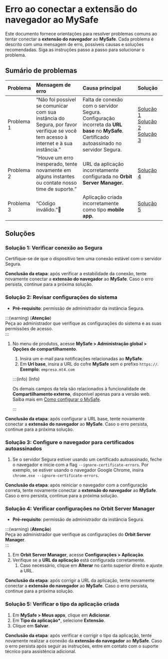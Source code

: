 # Erro ao conectar a extensão do navegador ao MySafe

Este documento fornece orientações para resolver problemas comuns ao tentar conectar a **extensão do navegador** ao **MySafe**. Cada problema é descrito com uma mensagem de erro, possíveis causas e soluções recomendadas. Siga as instruções passo a passo para solucionar o problema.

## Sumário de problemas

| Problema  | Mensagem de erro      | Causa principal  | Solução  |
| :---- | :---- | :---- | :---- |
| Problema 1 | “Não foi possível se comunicar com sua instância do Segura, por favor verifique se você tem acesso à internet e à sua instância.” | Falta de conexão com o servidor Segura. Configuração incorreta da **URL base** no **MySafe**. Certificado autoassinado no servidor Segura. |  [Solução 1 ](/v4/docs/pt/error-connecting-the-browser-extension-to-mysafe#solução-1-verificar-conexão-ao-Segura)[Solução 2](/v4/docs/pt/error-connecting-the-browser-extension-to-mysafe#solução-2-revisar-configurações-do-sistema) [Solução 3](/v4/docs/pt/error-connecting-the-browser-extension-to-mysafe#solução-3-configure-o-navegador-para-certificados-autoassinados)  |
| Problema 2 | “Houve um erro inesperado, tente novamente em alguns instantes ou contate nosso time de suporte.” | URL da aplicação incorretamente configurada no **Orbit Server Manager.**  | [Solução 4](/v4/docs/pt/error-connecting-the-browser-extension-to-mysafe#solução-4-verificar-configurações-no-orbit-config-manager-solução4-verificarconfiguraçõesnoorbitconfigmanager)    |
| Problema 3 | “Código inválido.”     | Aplicação criada incorretamente como tipo **mobile app.**    | [Solução 5](/v4/docs/pt/error-connecting-the-browser-extension-to-mysafe#solução-5-verificar-o-tipo-da-aplicação-criada-solução5-verificarotipodaaplicaçãocriada) |

## Soluções

### Solução 1: Verificar conexão ao Segura

Certifique-se de que o dispositivo tem uma conexão estável com o servidor Segura.

**Conclusão da etapa**: após verificar a estabilidade da conexão, tente novamente conectar a **extensão do navegador** ao **MySafe**. Caso o erro persista, continue para a próxima solução.

### Solução 2: Revisar configurações do sistema 

* **Pré-requisito**: permissão de administrador da instância Segura.

:::(warning) (**Atenção**)  
Peça ao administrador que verifique as configurações do sistema e as suas permissões de acesso.   
:::

1. No menu de produtos, acesse  **MySafe \> Administração global \> Opções de compartilhamento**.  
   1. Insira um e-mail para notificações relacionadas ao **MySafe**.  
   2. Em **Url base**, insira a URL do cofre **MySafe** sem o prefixo `https://`. **Exemplo:** `empresa.mt4.com`

   :::(info) (Info)

   Os demais campos da tela são relacionados à funcionalidade de **Compartilhamento externo**, disponível apenas para a versão web. Saiba mais em [Como configurar o MySafe](/v4/docs/pt/how-to-configure-mysafe).

   :::

**Conclusão da etapa**: após configurar a URL base, tente novamente conectar a **extensão do navegador** ao **MySafe**. Caso o erro persista, continue para a próxima solução.

### Solução 3: Configure o navegador para certificados autoassinados

1. Se o servidor Segura estiver usando um certificado autoassinado, feche o navegador e inicie com a flag `--ignore-certificate-errors`. Por exemplo, se estiver usando o navegador Google Chrome, insira `chrome.exe --ignore-certificate-errors`.

   

**Conclusão da etapa**: após reiniciar o navegador com a configuração correta, tente novamente conectar a **extensão do navegador** ao **MySafe**. Caso o erro persista, continue para a próxima solução.

### Solução 4: Verificar configurações no Orbit Server Manager 

* **Pré-requisito**: permissão de administrador da instância Segura.

:::(warning) (**Atenção**)  
Peça ao administrador que verifique as configurações do **Orbit Server Manager**.   
:::

1. Em **Orbit Server Manager**, acesse **Configurações \> Aplicação**.  
2. Verifique se a **URL da aplicação** está configurada corretamente.  
   1. Caso necessário, clique em **Alterar** no canto superior direito e ajuste a URL.

**Conclusão da etapa**: após corrigir a URL da aplicação, tente novamente conectar a **extensão do navegador** ao **MySafe**. Caso o erro persista, continue para a próxima solução.

###  Solução 5: Verificar o tipo da aplicação criada 

1. Em **MySafe \> Meus apps**, clique em **Adicionar**.  
2. Em **Tipo da aplicação\***, selecione **Extensão**.  
3. Clique em **Salvar**.

**Conclusão da etapa**: após verificar e corrigir o tipo da aplicação, tente novamente realizar a conexão da **extensão do navegador** ao **MySafe**. Caso o erro persista após seguir as instruções, entre em contato com o suporte técnico para assistência adicional.
